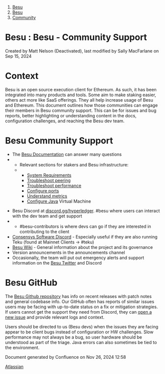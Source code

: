 1. [Besu](index.html)
2. [Besu](Besu_22151173.html)
3. [Community](Community_22156222.html)

# Besu : Besu - Community Support

Created by Matt Nelson (Deactivated), last modified by Sally MacFarlane on Sep 15, 2024

# Context

Besu is an open source execution client for Ethereum. As such, it has been integrated into many products and tools. Some aim to make staking easier, others act more like SaaS offerings. They all help increase usage of Besu and Ethereum. This document outlines how those communities can engage their members in Besu community support. This can be for issues and bug reports, better highlighting or understanding content in the docs, configuration challenges, and reaching the Besu dev team. 

# Besu Community Support

- The [Besu Documentation](https://besu.hyperledger.org/) can answer many questions
- - Relevant sections for stakers and Besu infrastructure:
  - - [System Requirements](https://besu.hyperledger.org/en/latest/public-networks/get-started/system-requirements/)
    - [Troubleshoot peering](https://besu.hyperledger.org/en/latest/public-networks/how-to/troubleshoot/peering/)
    - [Troubleshoot performance](https://besu.hyperledger.org/en/latest/public-networks/how-to/troubleshoot/performance/)
    - [Configure ports](https://besu.hyperledger.org/en/latest/public-networks/how-to/connect/configure-ports/)
    - [Understand metrics](https://besu.hyperledger.org/en/latest/public-networks/how-to/monitor/understand-metrics/)
    - [Configure Java](https://besu.hyperledger.org/en/latest/public-networks/how-to/configure-jvm/) Virtual Machine

<!--THE END-->

- Besu Discord at [discord.gg/hyperledger](https://discord.com/servers/hyperledger-foundation-905194001349627914). #besu where users can interact with the dev team and get support
- - #besu-contributors is where devs can go if they are interested in contributing to the client
- [Consensys Software Discord](http://discord.gg/consensys) - Especially useful if they are also running Teku (found at Mainnet Clients → #teku)
- [Besu Wiki](https://lf-hyperledger.atlassian.net/wiki/display/besu/) - General information about the project and its governance
- Version announcements in the announcements channel
- Occasionally, the team will put out emergency alerts and support information on the [Besu Twitter](http://twitter.com/hyperledgerbesu) and Discord

# Besu GitHub

The [Besu Github repository](https://github.com/hyperledger/besu) has info on recent releases with patch notes and general codebase info. Our GitHub often has reports of similar issues users may be facing with up-to-date status on a fix or mitigation strategies. If users cannot get the support they need from Discord, they can [open a new issue](https://github.com/hyperledger/besu/issues/new/choose) and provide relevant logs and context. 

Users should be directed to us (Besu devs) when the issues they are facing appear to be client bugs instead of configuration or HW challenges. Slow performance may not always be a bug, so user hardware should be understood as part of the triage. Java errors can also sometimes be tied to the environment. 

Document generated by Confluence on Nov 26, 2024 12:58

[Atlassian](http://www.atlassian.com/)

